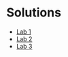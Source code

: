 Solutions
=========

-   [Lab 1](Lab1_solutions.Rmd)
-   [Lab 2](Lab2_solutions.Rmd)
-   [Lab 3](Lab3_solutions.Rmd)
